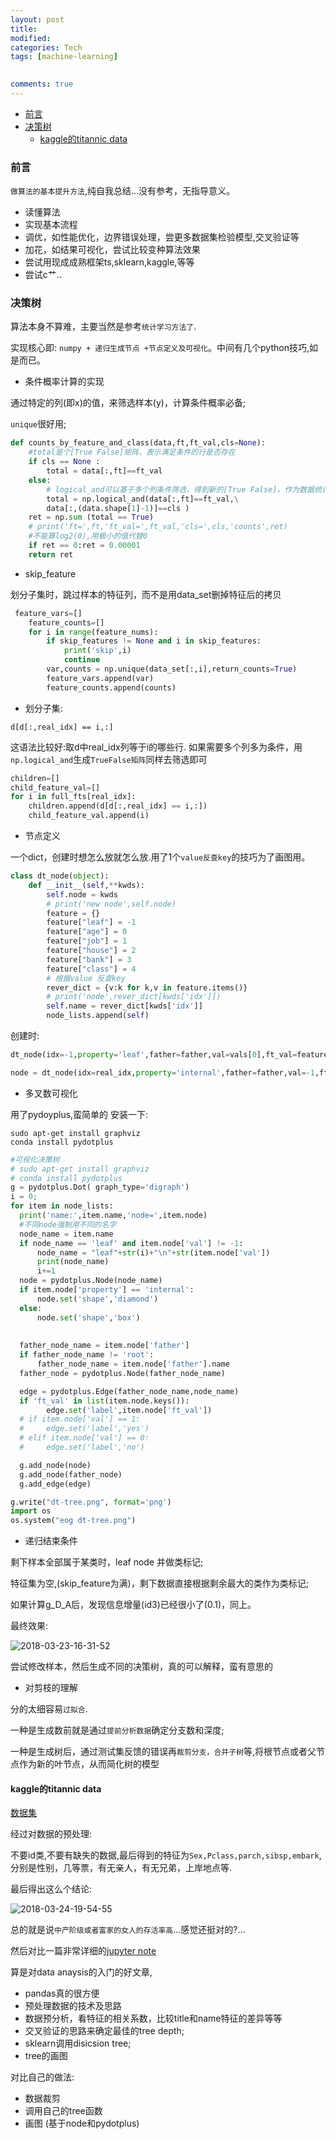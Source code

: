 ```yaml
---
layout: post
title:
modified:
categories: Tech
tags: [machine-learning]

  
comments: true
---
```

<!-- TOC -->

- [前言](#前言)
- [决策树](#决策树)
    - [kaggle的titannic data](#kaggle的titannic-data)

<!-- /TOC -->

### 前言
`做算法的基本提升方法`,纯自我总结...没有参考，无指导意义。

* 读懂算法
* 实现基本流程
* 调优，如性能优化，边界错误处理，尝更多数据集检验模型,交叉验证等
* 加花，如结果可视化，尝试比较变种算法效果
* 尝试用现成成熟框架ts,sklearn,kaggle,等等
* 尝试c艹..

### 决策树

算法本身不算难，主要当然是参考`统计学习方法了`.

实现核心即: `numpy + 递归生成节点 +节点定义及可视化`。中间有几个python技巧,如是而已。


* 条件概率计算的实现

通过特定的列(即x)的值，来筛选样本(y)，计算条件概率必备;

`unique`很好用;


```python
def counts_by_feature_and_class(data,ft,ft_val,cls=None):
    #total是个[True False]矩阵，表示满足条件的行是否存在
    if cls == None :
        total = data[:,ft]==ft_val
    else: 
        # logical_and可以基于多个列条件筛选，得到新的[True False]，作为数据统计
        total = np.logical_and(data[:,ft]==ft_val,\
        data[:,(data.shape[1]-1)]==cls )
    ret = np.sum (total == True)
    # print('ft=',ft,'ft_val=',ft_val,'cls=',cls,'counts',ret)
    #不能算log2(0),用极小的值代替0
    if ret == 0:ret = 0.00001
    return ret


```
* skip_feature

划分子集时，跳过样本的特征列，而不是用data_set删掉特征后的拷贝

```py
 feature_vars=[]
    feature_counts=[]
    for i in range(feature_nums):
        if skip_features != None and i in skip_features:
            print('skip',i)
            continue
        var,counts = np.unique(data_set[:,i],return_counts=True)
        feature_vars.append(var)
        feature_counts.append(counts)
```
* 划分子集:

`d[d[:,real_idx] == i,:]`

这语法比较好:取d中real_idx列等于i的哪些行.
如果需要多个列多为条件，用`np.logical_and`生成`TrueFalse矩阵`同样去筛选即可
```py
children=[]
child_feature_val=[]
for i in full_fts[real_idx]:
    children.append(d[d[:,real_idx] == i,:])
    child_feature_val.append(i)
```

* 节点定义

一个dict，创建时想怎么放就怎么放.用了1个`value反查key`的技巧为了画图用。
```py
class dt_node(object):
    def __init__(self,**kwds):
        self.node = kwds
        # print('new node',self.node)
        feature = {}
        feature["leaf"] = -1
        feature["age"] = 0
        feature["job"] = 1
        feature["house"] = 2
        feature["bank"] = 3
        feature["class"] = 4
        # 根据value 反查key
        rever_dict = {v:k for k,v in feature.items()}
        # print('node',rever_dict[kwds['idx']])
        self.name = rever_dict[kwds['idx']]
        node_lists.append(self)

```
创建时:
```py
dt_node(idx=-1,property='leaf',father=father,val=vals[0],ft_val=feature_val[j])

node = dt_node(idx=real_idx,property='internal',father=father,val=-1,ft_val=feature_val[j])
```



* 多叉数可视化

用了pydoyplus,蛮简单的
安装一下:
```
sudo apt-get install graphviz
conda install pydotplus
```

```py
#可视化决策树
# sudo apt-get install graphviz
# conda install pydotplus
g = pydotplus.Dot( graph_type='digraph')
i = 0;
for item in node_lists:
  print('name:',item.name,'node=',item.node)
  #不同node强制用不同的名字
  node_name = item.name
  if node_name == 'leaf' and item.node['val'] != -1:
      node_name = "leaf"+str(i)+"\n"+str(item.node['val'])
      print(node_name)
      i+=1
  node = pydotplus.Node(node_name)
  if item.node['property'] == 'internal':
      node.set('shape','diamond')
  else:
      node.set('shape','box')
  
  
  father_node_name = item.node['father']
  if father_node_name != 'root':
      father_node_name = item.node['father'].name
  father_node = pydotplus.Node(father_node_name)

  edge = pydotplus.Edge(father_node_name,node_name)
  if 'ft_val' in list(item.node.keys()):
        edge.set('label',item.node['ft_val'])
  # if item.node['val'] == 1:
  #     edge.set('label','yes')
  # elif item.node['val'] == 0:
  #     edge.set('label','no')

  g.add_node(node)
  g.add_node(father_node)
  g.add_edge(edge)

g.write("dt-tree.png", format='png') 
import os
os.system("eog dt-tree.png")

```

* 递归结束条件

剩下样本全部属于某类时，leaf node 并做类标记;

特征集为空,(skip_feature为满)，剩下数据直接根据剩余最大的类作为类标记;

如果计算g_D_A后，发现信息增量(id3)已经很小了(0.1)，同上。

最终效果:

![2018-03-23-16-31-52](https://images-1257933000.cos.ap-chengdu.myqcloud.com/2018-03-23-16-31-52.png)


尝试修改样本，然后生成不同的决策树，真的可以解释，蛮有意思的

* 对剪枝的理解

分的太细容易`过拟合`.

一种是生成数前就是通过`提前分析数据`确定分支数和深度;

一种是生成树后，通过测试集反馈的错误再`裁剪分支，合并子树`等,将根节点或者父节点作为新的叶节点，从而简化树的模型

#### kaggle的titannic data

[数据集](https://www.kaggle.com/c/titanic/data)

经过对数据的预处理:

不要id类,不要有缺失的数据,最后得到的特征为`Sex,Pclass,parch,sibsp,embark`,分别是性别，几等票，有无亲人，有无兄弟，上岸地点等.

最后得出这么个结论:

![2018-03-24-19-54-55](https://images-1257933000.cos.ap-chengdu.myqcloud.com/2018-03-24-19-54-55.png)

总的就是说`中产阶级或者富家的女人的存活率高`...感觉还挺对的?...

然后对比一篇非常详细的[jupyter note](https://www.kaggle.com/dmilla/introduction-to-decision-trees-titanic-dataset)

算是对data anaysis的入门的好文章,
* pandas真的很方便
* 预处理数据的技术及思路
* 数据预分析，看特征的相关系数，比较title和name特征的差异等等
* 交叉验证的思路来确定最佳的tree depth;
* sklearn调用disicsion tree;
* tree的画图

对比自己的做法:
* 数据裁剪
* 调用自己的tree函数
* 画图 (基于node和pydotplus)





